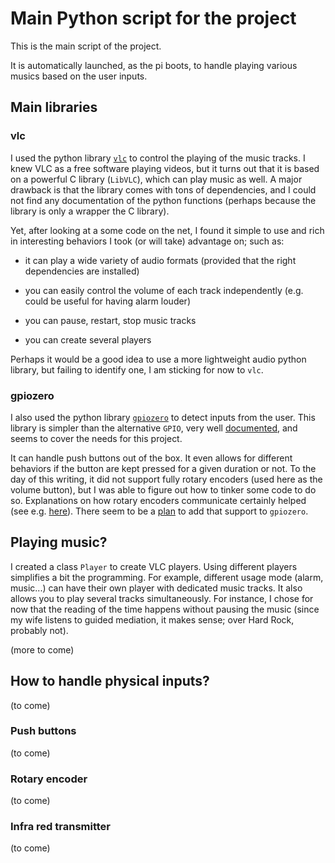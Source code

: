 # Main Python script for the project

This is the main script of the project.

It is automatically launched, as the pi boots, to handle playing various musics based on the user inputs.


## Main libraries

### vlc

I used the python library [`vlc`](https://pypi.org/project/python-vlc/) to control the playing of the music tracks.
I knew VLC as a free software playing videos, but it turns out that it is based on a powerful C library (`LibVLC`), which can play music as well.
A major drawback is that the library comes with tons of dependencies, and I could not find any documentation of the python functions (perhaps because the library is only a wrapper the C library).

Yet, after looking at a some code on the net, I found it simple to use and rich in interesting behaviors I took (or will take) advantage on; such as:

- it can play a wide variety of audio formats (provided that the right dependencies are installed)

- you can easily control the volume of each track independently (e.g. could be useful for having alarm louder)

- you can pause, restart, stop music tracks

- you can create several players

Perhaps it would be a good idea to use a more lightweight audio python library, but failing to identify one, I am sticking for now to `vlc`.


### gpiozero

I also used the python library [`gpiozero`](https://github.com/gpiozero/gpiozero/) to detect inputs from the user.
This library is simpler than the alternative `GPIO`, very well [documented](https://gpiozero.readthedocs.io/en/stable/), and seems to cover the needs for this project.

It can handle push buttons out of the box.
It even allows for different behaviors if the button are kept pressed for a given duration or not.
To the day of this writing, it did not support fully rotary encoders (used here as the volume button), but I was able to figure out how to tinker some code to do so.
Explanations on how rotary encoders communicate certainly helped (see e.g. [here](https://blog.sharedove.com/adisjugo/index.php/2020/05/10/using-ky-040-rotary-encoder-on-raspberry-pi-to-control-volume/)).
There seem to be a [plan]((https://github.com/gpiozero/gpiozero/pull/482)) to add that support to `gpiozero`.


## Playing music?

I created a class `Player` to create VLC players. Using different players simplifies a bit the programming. For example, different usage mode (alarm, music...) can have their own player with dedicated music tracks. It also allows you to play several tracks simultaneously. For instance, I chose for now that the reading of the time happens without pausing the music (since my wife listens to guided mediation, it makes sense; over Hard Rock, probably not).

(more to come)


## How to handle physical inputs?

(to come)


### Push buttons

(to come)


### Rotary encoder

(to come)


### Infra red transmitter

(to come)

